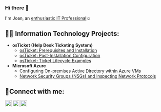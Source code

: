 ### Hi there 👋

I'm Joan, an <a href="https://www.linkedin.com/in/joan-ashanut-75331b238/"> enthusiastic IT Professional</a>☺</h1>

<h2>👨‍💻 Information Technology Projects:</h2>

- <b>osTicket (Help Desk Ticketing System)</b>
  - [osTicket: Prerequisites and Installation](https://github.com/joanashanut/osticket-prereqs)
  - [osTicket: Post-Installation Configuration](https://github.com/joanashanut/post-install-config)
  - [osTicket: Ticket Lifecycle Examples](https://github.com/joanashanut/ticket-lifecycle)
- <b>Microsoft Azure</b>
  - [Configuring On-premises Active Directory within Azure VMs](https://github.com/joanashanut/configure-ad)
  - [Network Security Groups (NSGs) and Inspecting Network Protocols](https://github.com/joanashanut/azure-network-protocols)

<h2>🤳Connect with me:</h2>

[<img align="left" alt="Joan | Twitter" width="22px" src="https://cdn.jsdelivr.net/npm/simple-icons@v3/icons/twitter.svg" />][twitter]
[<img align="left" alt="Joan | LinkedIn" width="22px" src="https://cdn.jsdelivr.net/npm/simple-icons@v3/icons/linkedin.svg" />][linkedin]
[<img align="left" alt="Joan | Instagram" width="22px" src="https://cdn.jsdelivr.net/npm/simple-icons@v3/icons/instagram.svg" />][instagram]

[twitter]: https://twitter.com/Joan
[instagram]: https://www.instagram.com/Joan
[linkedin]: https://linkedin.com/in/Joan
